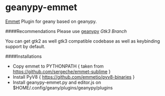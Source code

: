 geanypy-emmet
=============

[Emmet](http://emmet.io/) Plugin for geany based on geanypy.


####Recommendations
Please use [geanypy](sagarchalise/geanypy/tree/gtk3) *Gtk3 Branch*

You can get gtk2 as well gtk3 compatible codebase as well as keybinding support by default.

####Installations

* Copy emmet to PYTHONPATH { taken from https://github.com/sergeche/emmet-sublime }
* Install PyV8 { https://github.com/emmetio/pyv8-binaries }
* Install geanypy-emmet.py and editor.js on $HOME/.config/geany/plugins/geanypy/plugins